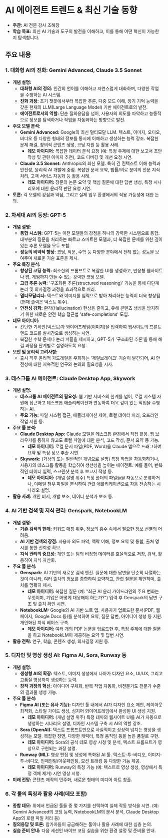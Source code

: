 # AI 에이전트 트렌드 & 최신 기술 동향

- **주관:** AI 전문 강사 조해창
- **학습 목표:** 최신 AI 기술과 도구의 발전을 이해하고, 이를 통해 어떤 혁신이 가능한지 탐색합니다.

## 주요 내용

### 1. 대화형 AI의 진화: Gemini Advanced, Claude 3.5 Sonnet

*   **개념 설명:**
    *   **대화형 AI의 정의:** 인간의 언어를 이해하고 자연스럽게 대화하며, 다양한 작업을 수행하는 AI 시스템.
    *   **진화 과정:** 초기 챗봇에서부터 복잡한 추론, 다중 모드 이해, 장기 기억 능력을 갖춘 현재의 LLM(Large Language Model) 기반 에이전트로의 발전.
    *   **에이전트로서의 역할:** 단순 질의응답을 넘어, 사용자의 의도를 파악하고 능동적으로 정보를 탐색하거나 작업을 자동화하는 방향으로 발전.
*   **주요 모델 분석:**
    *   **Gemini Advanced:** Google의 최신 멀티모달 LLM. 텍스트, 이미지, 오디오, 비디오 등 다양한 형태의 정보를 동시에 이해하고 생성하는 능력 강조. 복잡한 문제 해결, 창의적 콘텐츠 생성, 코딩 지원 등 활용 사례.
        *   **데모 아이디어:** 복잡한 데이터 분석 요청 (예: 특정 주제에 대한 보고서 초안 작성 및 관련 이미지 추천), 코드 디버깅 및 개선 요청 시연.
    *   **Claude 3.5 Sonnet:** Anthropic의 최신 모델. 특히 긴 컨텍스트 이해 능력과 안전성, 윤리적 AI 개발에 중점. 복잡한 문서 요약, 법률/의료 분야의 전문 지식 처리, 고객 서비스 자동화 등 활용 사례.
        *   **데모 아이디어:** 장문의 논문 요약 및 핵심 질문에 대한 답변 생성, 특정 시나리오에 대한 윤리적 판단 요청 시연.
*   **토론:** 각 모델의 강점과 약점, 그리고 실제 업무 환경에서의 적용 가능성에 대한 논의.

### 2. 차세대 AI의 등장: GPT-5

*   **개념 설명:**
    *   **통합 시스템:** GPT-5는 이전 모델들의 강점을 하나의 강력한 시스템으로 통합. 대부분의 질문을 처리하는 빠르고 스마트한 모델과, 더 복잡한 문제를 위한 깊이 있는 추론 모델을 모두 포함.
    *   **성능의 비약적 향상:** 코딩, 작문, 수학 등 다양한 분야에서 전례 없는 성능을 보여주며 새로운 기술 표준을 제시.
*   **주요 특징 분석:**
    *   **향상된 코딩 능력:** 최소한의 프롬프트로 복잡한 UI를 생성하고, 반응형 웹사이트나 앱, 게임까지 만들 수 있는 강력한 코딩 모델.
    *   **고급 추론 능력:** '구조화된 추론(structured reasoning)' 기능을 통해 다단계 논리 및 의사결정 과정을 효과적으로 처리.
    *   **멀티모달리티:** 텍스트와 이미지를 입력으로 받아 처리하는 능력이 더욱 향상됨 (현재 출력은 텍스트 위주).
    *   **안전성 강화:** 환각(Hallucination) 현상을 줄이고, 유해 콘텐츠 생성을 방지하기 위한 새로운 안전 학습 접근법 'safe-completions' 도입.
*   **데모 아이디어:**
    *   간단한 기획안(텍스트)과 와이어프레임(이미지)을 입력하여 웹사이트의 프론트엔드 코드를 실시간으로 생성하는 시연.
    *   복잡한 수학 문제나 논리 퍼즐을 제시하고, GPT-5가 '구조화된 추론'을 통해 해결 과정을 단계별로 설명하도록 요청.
*   **보안 및 윤리적 고려사항:**
    *   출시 직후 윤리적 가드레일을 우회하는 '제일브레이크' 기술이 발견되어, AI 안전성에 대한 지속적인 연구와 논의의 필요성을 시사.

### 3. 데스크톱 AI 에이전트: Claude Desktop App, Skywork

*   **개념 설명:**
    *   **데스크톱 AI 에이전트의 필요성:** 웹 기반 서비스의 한계를 넘어, 로컬 시스템 자원에 접근하고 데스크톱 애플리케이션과 연동하여 더욱 깊이 있는 작업을 수행하는 AI.
    *   **주요 기능:** 파일 시스템 접근, 애플리케이션 제어, 로컬 데이터 처리, 오프라인 작업 지원 등.
*   **주요 툴 분석:**
    *   **Claude Desktop App:** Claude 모델을 데스크톱 환경에서 직접 활용. 웹 브라우저를 통하지 않고도 로컬 파일에 대한 분석, 코드 작성, 문서 요약 등 가능.
        *   **데모 아이디어:** 로컬 문서 파일(PDF, Word)을 Claude 앱으로 드래그하여 요약 및 특정 정보 추출 시연.
    *   **Skywork:** (가상의 또는 일반적인 개념으로 설명) 특정 작업을 자동화하거나, 사용자의 데스크톱 활동을 학습하여 생산성을 높이는 에이전트. 예를 들어, 반복적인 데이터 입력, 스크린샷 분석 후 보고서 작성 등.
        *   **데모 아이디어:** (개념 설명 위주) 특정 폴더의 파일들을 자동으로 분류하거나, 이메일 첨부 파일을 분석하여 관련 애플리케이션으로 자동 전송하는 시나리오 설명.
*   **활용 사례:** 개인 비서, 개발 보조, 데이터 분석가 보조 등.

### 4. AI 기반 검색 및 지식 관리: Genspark, NotebookLM

*   **개념 설명:**
    *   **기존 검색의 한계:** 키워드 매칭 위주, 정보의 홍수 속에서 필요한 정보 선별의 어려움.
    *   **AI 기반 검색의 장점:** 사용자 의도 파악, 맥락 이해, 정보 요약 및 통합, 출처 명시를 통한 신뢰성 확보.
    *   **지식 관리의 중요성:** 개인 또는 팀의 비정형 데이터를 효율적으로 저장, 검색, 활용하여 지식 자산화.
*   **주요 툴 분석:**
    *   **Genspark:** AI 기반의 새로운 검색 엔진. 질문에 대한 답변을 단순히 나열하는 것이 아니라, 여러 출처의 정보를 종합하여 요약하고, 관련 질문을 제안하며, 출처를 명확히 제시.
        *   **데모 아이디어:** 복잡한 질문 (예: "최근 AI 윤리 가이드라인의 주요 변화는 무엇이며, 기업은 어떻게 대응해야 하는가?") 입력 후 Genspark의 답변 구조 및 출처 확인 시연.
    *   **NotebookLM:** Google의 AI 기반 노트 앱. 사용자가 업로드한 문서(PDF, 웹페이지, Google Docs 등)를 분석하여 요약, 질문 답변, 아이디어 생성 등 지원. 개인화된 지식 베이스 구축.
        *   **데모 아이디어:** 여러 개의 PDF 논문을 업로드한 후, 특정 주제에 대한 질문을 하고 NotebookLM이 제공하는 요약 및 답변 시연.
*   **활용 전략:** 연구, 학습, 콘텐츠 생성, 의사결정 지원 등.

### 5. 디자인 및 영상 생성 AI: Figma AI, Sora, Runway 등

*   **개념 설명:**
    *   **생성형 AI의 확장:** 텍스트, 이미지 생성에서 나아가 디자인 요소, UI/UX, 그리고 고품질 영상까지 생성하는 능력.
    *   **창작 과정의 혁신:** 아이디어 구체화, 반복 작업 자동화, 비전문가도 전문가 수준의 결과물 생성 가능.
*   **주요 툴 분석:**
    *   **Figma AI (또는 유사 기능):** 디자인 툴 내에서 AI가 디자인 요소 제안, 레이아웃 최적화, 스타일 가이드 생성, 심지어 와이어프레임에서 완성된 UI 생성 지원.
        *   **데모 아이디어:** (개념 설명 위주) 특정 테마의 웹사이트 UI를 AI가 자동으로 생성하는 시나리오 설명, 디자인 시스템 구축 시 AI의 역할 강조.
    *   **Sora (OpenAI):** 텍스트 프롬프트만으로 사실적이고 상상력 넘치는 영상을 생성하는 모델. 복잡한 장면, 다양한 캐릭터, 특정 움직임 등을 높은 품질로 구현.
        *   **데모 아이디어:** Sora의 공식 데모 영상 시청 및 분석, 텍스트 프롬프트가 영상으로 구현되는 과정 설명.
    *   **Runway (ML):** 영상 편집 및 생성에 특화된 AI 툴. 텍스트-투-비디오, 이미지-투-비디오, 인페인팅/아웃페인팅, 모션 트래킹 등 다양한 기능 제공.
        *   **데모 아이디어:** Runway의 특정 기능 (예: 텍스트로 영상 생성, 영상에서 특정 객체 제거) 시연 영상 시청.
*   **미래 전망:** 콘텐츠 제작의 민주화, 새로운 형태의 미디어 아트 창출.

### 6. 각 툴의 특징과 활용 사례(데모 포함)

*   **종합 데모:** 위에서 언급된 툴들 중 몇 가지를 선택하여 실제 작동 방식을 시연. (예: Gemini Advanced의 코딩 능력, NotebookLM의 문서 분석, Claude Desktop App의 로컬 파일 처리 등)
*   **질의응답 및 토론:** 참가자들이 궁금해하는 툴이나 활용 사례에 대한 심층 논의.
*   **실습 준비 안내:** 다음 세션인 바이브 코딩 실습을 위한 환경 설정 및 준비물 안내.